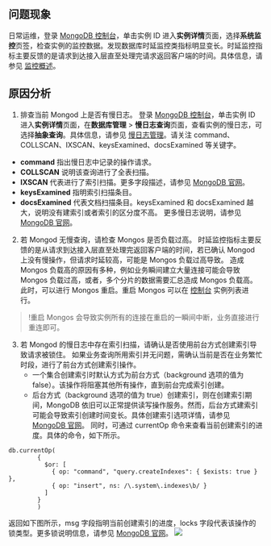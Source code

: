 ## 问题现象

日常运维，登录 [MongoDB 控制台](https://console.cloud.tencent.com/mongodb)，单击实例 ID 进入**实例详情**页面，选择**系统监控**页签，检查实例的监控数据。发现数据库时延监控类指标明显变长。时延监控指标主要反馈的是请求到达接入层直至处理完请求返回客户端的时间。具体信息，请参见 [监控概述](https://intl.cloud.tencent.com/document/product/240/7117)。

## 原因分析

1. 排查当前 Mongod 上是否有慢日志。
登录 [MongoDB 控制台](https://console.cloud.tencent.com/mongodb)，单击实例 ID 进入**实例详情**页面，在**数据库管理** > **慢日志查询**页面，查看实例的慢日志，可选择**抽象查询**。具体信息，请参见 [慢日志管理](https://intl.cloud.tencent.com/document/product/240/31454)。请关注 command、COLLSCAN、IXSCAN、keysExamined、docsExamined 等关键字。
  - **command** 指出慢日志中记录的操作请求。
  - **COLLSCAN** 说明该查询进行了全表扫描。
  - **IXSCAN** 代表进行了索引扫描。更多字段描述，请参见 [MongoDB 官网](https://docs.mongodb.com/manual/reference/explain-results/index.html)。
  - **keysExamined** 指明索引扫描条目。
  - **docsExamined** 代表文档扫描条目。keysExamined 和 docsExamined 越大，说明没有建索引或者索引的区分度不高。
更多慢日志说明，请参见 [MongoDB 官网](https://docs.mongodb.com/manual/reference/log-messages/index.html)。
2. 若 Mongod 无慢查询，请检查 Mongos 是否负载过高。
时延监控指标主要反馈的是从请求到达接入层直至处理完返回客户端的时间，若已确认 Mongod 上没有慢操作，但请求时延较高，可能是 Mongos 负载过高导致。
造成 Mongos 负载高的原因有多种，例如业务瞬间建立大量连接可能会导致 Mongos 负载过高，或者，多个分片的数据需要汇总造成 Mongos 负载高。
此时，可以进行 Mongos 重启。重启 Mongos 可以在 [控制台](https://console.cloud.tencent.com/mongodb/instance) 实例列表进行。
>!重启 Mongos 会导致实例所有的连接在重启的一瞬间中断，业务直接进行重连即可。
3. 若 Mongod 的慢日志中存在索引扫描，请确认是否使用前台方式创建索引导致请求被锁住。
   如果业务查询所用索引并无问题，需确认当前是否在业务繁忙时段，进行了前台方式创建索引操作。
   - 一个集合创建索引时默认方式为前台方式（background 选项的值为 false）。该操作将阻塞其他所有操作，直到前台完成索引创建。
   - 后台方式（background 选项的值为 true）创建索引，则在创建索引期间，MongoDB 依旧可以正常提供读写操作服务。然而，后台方式建索引可能会导致索引创建时间变长。具体创建索引选项详情，请参见 [MongoDB 官网](https://docs.mongodb.com/manual/reference/method/db.collection.createIndex/)。
同时，可通过 currentOp 命令来查看当前创建索引的进度。具体的命令，如下所示。
```
db.currentOp(
        {
          $or: [
            { op: "command", "query.createIndexes": { $exists: true } },
            { op: "insert", ns: /\.system\.indexes\b/ }
          ]
        }
        )
```
返回如下图所示，msg 字段指明当前创建索引的进度，locks 字段代表该操作的锁类型。更多锁说明信息，请参见 [MongoDB 官网](https://docs.mongodb.com/v3.2/reference/database-profiler/)。 
![](https://qcloudimg.tencent-cloud.cn/raw/bae5f6d68e91f78d33b7bf2cb755b39a.png)
